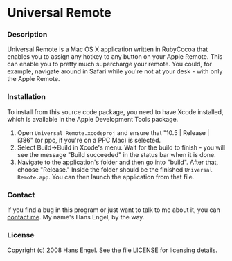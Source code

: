 # Universal Remote #

### Description ###

Universal Remote is a Mac OS X application written in RubyCocoa that enables you to assign any hotkey to any button on your Apple Remote. This can enable you to pretty much supercharge your remote. You could, for example, navigate around in Safari while you're not at your desk - with only the Apple Remote.

### Installation ###

To install from this source code package, you need to have Xcode installed, which is available in the Apple Development Tools package.

1. Open `Universal Remote.xcodeproj` and ensure that "10.5 | Release | i386" (or ppc, if you're on a PPC Mac) is selected.
2. Select Build->Build in Xcode's menu. Wait for the build to finish - you will see the message "Build succeeded" in the status bar when it is done.
3. Navigate to the application's folder and then go into "build". After that, choose "Release." Inside the folder should be the finished `Universal Remote.app`. You can then launch the application from that file.

### Contact ###

If you find a bug in this program or just want to talk to me about it, you can [contact me](spam.me@engel.uk.to). My name's Hans Engel, by the way.

### License ###

Copyright (c) 2008 Hans Engel.
See the file LICENSE for licensing details.
